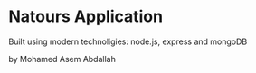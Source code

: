 # Natours Application

Built using modern technoligies: node.js, express and mongoDB

by Mohamed Asem Abdallah